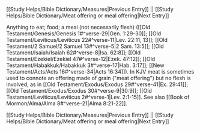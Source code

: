 [[Study Helps/Bible Dictionary/Measures|Previous Entry]]  ||  [[Study Helps/Bible Dictionary/Meat offering or meal offering|Next Entry]]

 Anything to eat; food; a meal (not necessarily flesh) ([[Old Testament/Genesis/Genesis 1#^verse-29|Gen. 1:29-30]]; [[Old Testament/Leviticus/Leviticus 22#^verse-11|Lev. 22:11, 13]]; [[Old Testament/2 Samuel/2 Samuel 13#^verse-5|2 Sam. 13:5]]; [[Old Testament/Isaiah/Isaiah 62#^verse-8|Isa. 62:8]]; [[Old Testament/Ezekiel/Ezekiel 47#^verse-12|Ezek. 47:12]]; [[Old Testament/Habakkuk/Habakkuk 3#^verse-17|Hab. 3:17]]; [[New Testament/Acts/Acts 16#^verse-34|Acts 16:34]]). In KJV meat is sometimes used to connote an offering made of grain ("meat offering") but no flesh is involved, as in [[Old Testament/Exodus/Exodus 29#^verse-41|Ex. 29:41]]; [[Old Testament/Exodus/Exodus 30#^verse-9|30:9]]; [[Old Testament/Leviticus/Leviticus 2#^verse-1|Lev. 2:1-15]]. See also [[Book of Mormon/Alma/Alma 8#^verse-21|Alma 8:21-22]].

[[Study Helps/Bible Dictionary/Measures|Previous Entry]]  ||  [[Study Helps/Bible Dictionary/Meat offering or meal offering|Next Entry]]